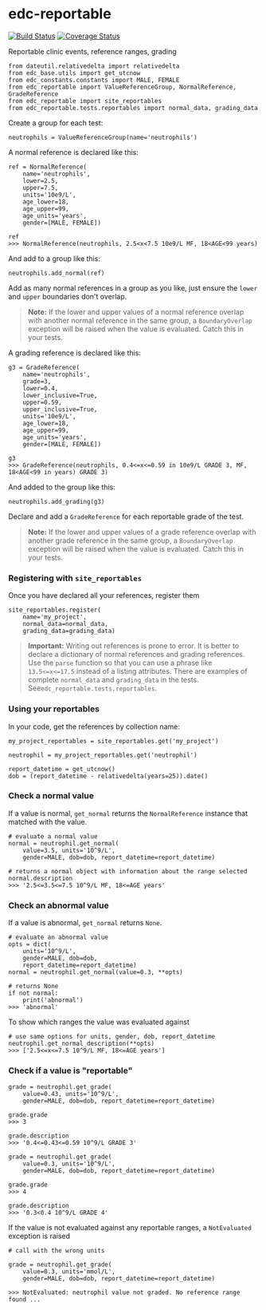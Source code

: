 # edc-reportable

[![Build Status](https://travis-ci.org/botswana-harvard/edc-reportable.svg?branch=develop)](https://travis-ci.org/botswana-harvard/edc-reportable) [![Coverage Status](https://coveralls.io/repos/github/botswana-harvard/edc-reportable/badge.svg?branch=develop)](https://coveralls.io/github/botswana-harvard/edc-reportable?branch=develop)

Reportable clinic events, reference ranges, grading


    from dateutil.relativedelta import relativedelta
    from edc_base.utils import get_utcnow
    from edc_constants.constants import MALE, FEMALE
    from edc_reportable import ValueReferenceGroup, NormalReference, GradeReference
    from edc_reportable import site_reportables
    from edc_reportable.tests.reportables import normal_data, grading_data
    
Create a group for each test:

    neutrophils = ValueReferenceGroup(name='neutrophils')

A normal reference is declared like this:

    ref = NormalReference(
        name='neutrophils',
        lower=2.5,
        upper=7.5,
        units='10e9/L',
        age_lower=18,
        age_upper=99,
        age_units='years',
        gender=[MALE, FEMALE])
    
    ref
    >>> NormalReference(neutrophils, 2.5<x<7.5 10e9/L MF, 18<AGE<99 years)   

And add to a group like this:
    
    neutrophils.add_normal(ref)
 
Add as many normal references in a group as you like, just ensure the `lower` and `upper` boundaries don't overlap.

> __Note:__ If the lower and upper values of a normal reference overlap 
> with another normal reference in the same group, a `BoundaryOverlap`
> exception will be raised when the value is evaluated.
> Catch this in your tests.
 
A grading reference is declared like this:

    g3 = GradeReference(
        name='neutrophils',
        grade=3,
        lower=0.4,
        lower_inclusive=True,
        upper=0.59,
        upper_inclusive=True,
        units='10e9/L',
        age_lower=18,
        age_upper=99,
        age_units='years',
        gender=[MALE, FEMALE])
    
    g3
    >>> GradeReference(neutrophils, 0.4<=x<=0.59 in 10e9/L GRADE 3, MF, 18<AGE<99 in years) GRADE 3)

And added to the group like this:

    neutrophils.add_grading(g3)

Declare and add a `GradeReference` for each reportable grade of the test. 

> __Note:__ If the lower and upper values of a grade reference overlap 
> with another grade reference in the same group, a `BoundaryOverlap`
> exception will be raised when the value is evaluated.
> Catch this in your tests.


### Registering with `site_reportables`

Once you have declared all your references, register them

    site_reportables.register(
        name='my_project',
        normal_data=normal_data,
        grading_data=grading_data)

> __Important:__ Writing out references is prone to error. It is better to declare a
> dictionary of normal references and grading references. Use the `parse` function
> so that you can use a phrase like `13.5<=x<=17.5` instead of a listing attributes. 
> There are examples of complete `normal_data` and `grading_data` in the tests.
> See`edc_reportable.tests.reportables`. 


### Using your reportables

In your code, get the references by collection name:
    
    my_project_reportables = site_reportables.get('my_project')

    neutrophil = my_project_reportables.get('neutrophil')

    report_datetime = get_utcnow()
    dob = (report_datetime - relativedelta(years=25)).date() 
    
### Check a normal value

If a value is normal, `get_normal` returns the `NormalReference` instance that matched with the value. 

    # evaluate a normal value
    normal = neutrophil.get_normal(
        value=3.5, units='10^9/L',
        gender=MALE, dob=dob, report_datetime=report_datetime)

    # returns a normal object with information about the range selected
    normal.description
    >>> '2.5<=3.5<=7.5 10^9/L MF, 18<=AGE years'

### Check an abnormal value

If a value is abnormal, `get_normal` returns `None`.

    # evaluate an abnormal value
    opts = dict(
        units='10^9/L',
        gender=MALE, dob=dob,
        report_datetime=report_datetime)
    normal = neutrophil.get_normal(value=0.3, **opts)

    # returns None
    if not normal:
        print('abnormal')
    >>> 'abnormal'
 
 To show which ranges the value was evaluated against

    # use same options for units, gender, dob, report_datetime
    neutrophil.get_normal_description(**opts)
    >>> ['2.5<=x<=7.5 10^9/L MF, 18<=AGE years']
    
### Check if a value is "reportable"

    grade = neutrophil.get_grade(
        value=0.43, units='10^9/L',
        gender=MALE, dob=dob, report_datetime=report_datetime)

    grade.grade
    >>> 3
    
    grade.description
    >>> '0.4<=0.43<=0.59 10^9/L GRADE 3'

    grade = neutrophil.get_grade(
        value=0.3, units='10^9/L',
        gender=MALE, dob=dob, report_datetime=report_datetime)

    grade.grade
    >>> 4

    grade.description
    >>> '0.3<0.4 10^9/L GRADE 4'
    
If the value is not evaluated against any reportable ranges, a `NotEvaluated` exception is raised

    # call with the wrong units
    
    grade = neutrophil.get_grade(
        value=0.3, units='mmol/L',
        gender=MALE, dob=dob, report_datetime=report_datetime)

    >>> NotEvaluated: neutrophil value not graded. No reference range found ...

